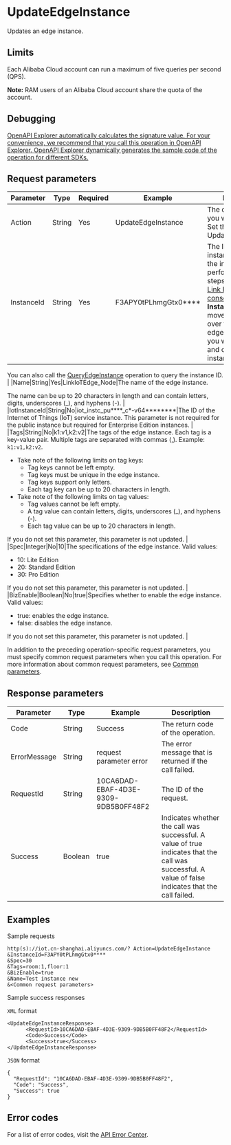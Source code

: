 # UpdateEdgeInstance

Updates an edge instance.

## Limits

Each Alibaba Cloud account can run a maximum of five queries per second \(QPS\).

**Note:** RAM users of an Alibaba Cloud account share the quota of the account.

## Debugging

[OpenAPI Explorer automatically calculates the signature value. For your convenience, we recommend that you call this operation in OpenAPI Explorer. OpenAPI Explorer dynamically generates the sample code of the operation for different SDKs.](https://api.aliyun.com/#product=Iot&api=UpdateEdgeInstance&type=RPC&version=2018-01-20)

## Request parameters

|Parameter|Type|Required|Example|Description|
|---------|----|--------|-------|-----------|
|Action|String|Yes|UpdateEdgeInstance|The operation that you want to perform. Set the value to UpdateEdgeInstance. |
|InstanceId|String|Yes|F3APY0tPLhmgGtx0\*\*\*\*|The ID of the edge instance. To obtain the instance ID, perform the following steps: Log on to the [Link IoT Edge console](https://iot.console.aliyun.com/le/instance/list). On the **Edge Instances** page, move the pointer over the name of the edge instance that you want to update and obtain the instance ID.

You can also call the [QueryEdgeInstance](~~135214~~) operation to query the instance ID. |
|Name|String|Yes|LinkIoTEdge\_Node|The name of the edge instance.

The name can be up to 20 characters in length and can contain letters, digits, underscores \(\_\), and hyphens \(-\). |
|IotInstanceId|String|No|iot\_instc\_pu\*\*\*\*\_c\*-v64\*\*\*\*\*\*\*\*|The ID of the Internet of Things \(IoT\) service instance. This parameter is not required for the public instance but required for Enterprise Edition instances. |
|Tags|String|No|k1:v1,k2:v2|The tags of the edge instance. Each tag is a key-value pair. Multiple tags are separated with commas \(,\). Example: `k1:v1,k2:v2`.

-   Take note of the following limits on tag keys:
    -   Tag keys cannot be left empty.
    -   Tag keys must be unique in the edge instance.
    -   Tag keys support only letters.
    -   Each tag key can be up to 20 characters in length.
-   Take note of the following limits on tag values:
    -   Tag values cannot be left empty.
    -   A tag value can contain letters, digits, underscores \(\_\), and hyphens \(-\).
    -   Each tag value can be up to 20 characters in length.

If you do not set this parameter, this parameter is not updated. |
|Spec|Integer|No|10|The specifications of the edge instance. Valid values:

-   10: Lite Edition
-   20: Standard Edition
-   30: Pro Edition

If you do not set this parameter, this parameter is not updated. |
|BizEnable|Boolean|No|true|Specifies whether to enable the edge instance. Valid values:

-   true: enables the edge instance.
-   false: disables the edge instance.

If you do not set this parameter, this parameter is not updated. |

In addition to the preceding operation-specific request parameters, you must specify common request parameters when you call this operation. For more information about common request parameters, see [Common parameters](~~135196~~).

## Response parameters

|Parameter|Type|Example|Description|
|---------|----|-------|-----------|
|Code|String|Success|The return code of the operation. |
|ErrorMessage|String|request parameter error|The error message that is returned if the call failed. |
|RequestId|String|10CA6DAD-EBAF-4D3E-9309-9DB5B0FF48F2|The ID of the request. |
|Success|Boolean|true|Indicates whether the call was successful. A value of true indicates that the call was successful. A value of false indicates that the call failed. |

## Examples

Sample requests

```
http(s)://iot.cn-shanghai.aliyuncs.com/? Action=UpdateEdgeInstance
&InstanceId=F3APY0tPLhmgGtx0****
&Spec=30
&Tags=room:1,floor:1
&BizEnable=true
&Name=Test instance new
&<Common request parameters>
```

Sample success responses

`XML` format

```
<UpdateEdgeInstanceResponse>
      <RequestId>10CA6DAD-EBAF-4D3E-9309-9DB5B0FF48F2</RequestId>
      <Code>Success</Code>
      <Success>true</Success>
</UpdateEdgeInstanceResponse>
```

`JSON` format

```
{
  "RequestId": "10CA6DAD-EBAF-4D3E-9309-9DB5B0FF48F2",
  "Code": "Success",
  "Success": true
}
```

## Error codes

For a list of error codes, visit the [API Error Center](https://error-center.alibabacloud.com/status/product/Iot).

